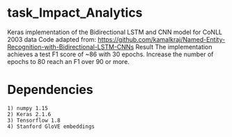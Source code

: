 # task_Impact_Analytics
Keras implementation of the Bidirectional LSTM and CNN model for CoNLL 2003 data
Code adapted from: https://github.com/kamalkraj/Named-Entity-Recognition-with-Bidirectional-LSTM-CNNs
Result 
The implementation achieves a test F1 score of ~86 with 30 epochs. Increase the number of epochs to 80 reach an F1 over 90 or more.
# Dependencies 
    1) numpy 1.15
    2) Keras 2.1.6
    3) Tensorflow 1.8
    4) Stanford GloVE embeddings
